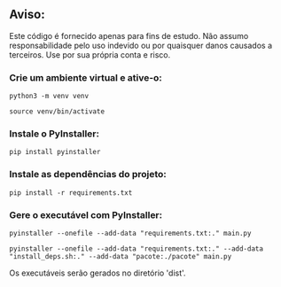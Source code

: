 ## Aviso: 
Este código é fornecido apenas para fins de estudo. Não assumo responsabilidade pelo uso indevido ou por quaisquer danos causados a terceiros. Use por sua própria conta e risco.

### Crie um ambiente virtual e ative-o:
```
python3 -m venv venv

source venv/bin/activate
```
### Instale o PyInstaller:
```
pip install pyinstaller
```
### Instale as dependências do projeto:
```
pip install -r requirements.txt
```
### Gere o executável com PyInstaller:
```
pyinstaller --onefile --add-data "requirements.txt:." main.py

pyinstaller --onefile --add-data "requirements.txt:." --add-data "install_deps.sh:." --add-data "pacote:./pacote" main.py
```
 Os executáveis serão gerados no diretório 'dist'.
